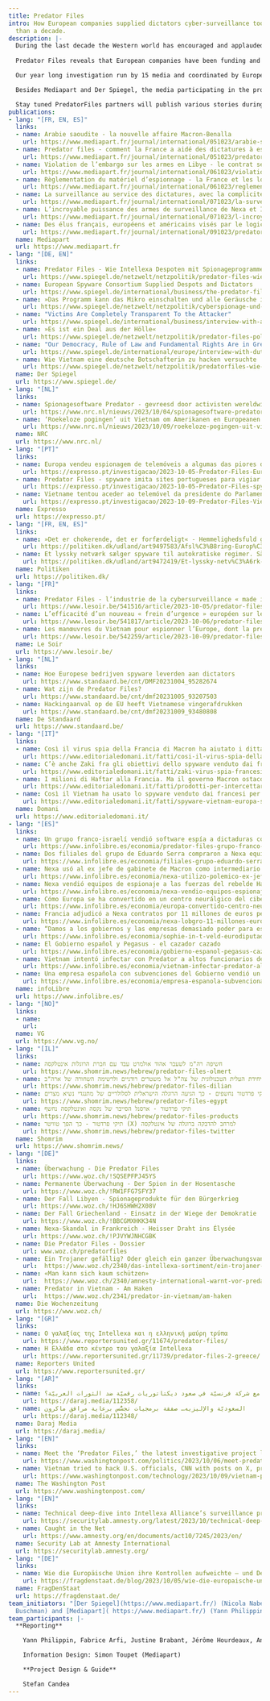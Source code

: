 ```yaml
---
title: Predator Files
intro: How European companies supplied dictators cyber-surveillance tools for more
  than a decade.
description: |-
  During the last decade the Western world has encouraged and applauded the digital tools that empower democracy activism in countries under authoritarian regimes. But at the same time European companies have supplied such authoritarian regimes the digital back doors to turn any digital device into powerful spying tools against dissenters. 
  
  Predator Files reveals that European companies have been funding and selling cyber-surveillance tools to dictators for more than a decade with the passive complicity of many European governments. The preliminary peak of surveillance excesses was most recently reached by the Intellexa Alliance - an association of several European companies through which Predator software was supplied to authoritarian states. Activists, journalists and academics have been targeted, as have European and U.S. officials.

  Our year long investigation run by 15 media and coordinated by European Investigative Collaborations (EIC.network) is based on hundreds of confidential documents obtained by Mediapart and Der Spiegel, analysed with the help of the Security Lab of Amnesty International.

  Besides Mediapart and Der Spiegel, the media participating in the project are NRC, Politiken, Expresso, Le Soir, De Standaard, VG, infolibre and Domani - all members of the EIC.network - who have collaborated with Shomrim (Israel), Die Wochenzeitung (Switzerland), Reporters United (Greece), Daraj Media (Lebanon) and the Washington Post (U.S.).

  Stay tuned PredatorFiles partners will publish various stories during the days to come.
publications:
- lang: "[FR, EN, ES]"
  links:
  - name: Arabie saoudite - la nouvelle affaire Macron-Benalla
    url: https://www.mediapart.fr/journal/international/051023/arabie-saoudite-la-nouvelle-affaire-macron-benalla
  - name: Predator files - comment la France a aidé des dictatures à espionner leur peuple
    url: https://www.mediapart.fr/journal/international/051023/predator-files-comment-la-france-aide-des-dictatures-espionner-leur-peuple
  - name: Violation de l’embargo sur les armes en Libye - le contrat secret avec Haftar qui embarrasse la France
    url: https://www.mediapart.fr/journal/international/061023/violation-de-l-embargo-sur-les-armes-en-libye-le-contrat-secret-avec-haftar-qui-embarrasse-la-franc
  - name: Règlementation du matériel d’espionnage - la France et les lobbies debout sur les freins
    url: https://www.mediapart.fr/journal/international/061023/reglementation-du-materiel-d-espionnage-la-france-et-les-lobbies-debout-sur-les-freins
  - name: La surveillance au service des dictatures, avec la complicité de la DGSE
    url: https://www.mediapart.fr/journal/international/071023/la-surveillance-au-service-des-dictatures-avec-la-complicite-de-la-dgse
  - name: L’incroyable puissance des armes de surveillance de Nexa et Intellexa
    url: https://www.mediapart.fr/journal/international/071023/l-incroyable-puissance-des-armes-de-surveillance-de-nexa-et-intellexa
  - name: Des élus français, européens et américains visés par le logiciel espion
    url: https://www.mediapart.fr/journal/international/091023/predator-files-des-elus-francais-europeens-et-americains-vises-par-le-logiciel-espion
  name: Mediapart
  url: https://www.mediapart.fr
- lang: "[DE, EN]"
  links:
  - name: Predator Files - Wie Intellexa Despoten mit Spionageprogrammen versorgte
    url: https://www.spiegel.de/netzwelt/netzpolitik/predator-files-wie-intellexa-jahrelang-despoten-mit-spionageprogrammen-versorgte-a-0268f613-6b56-48e7-822f-0eccb85ae5c9
  - name: European Spyware Consortium Supplied Despots and Dictators
    url: https://www.spiegel.de/international/business/the-predator-files-european-spyware-consortium-supplied-despots-and-dictators-a-2fd8043f-c5c1-4b05-b5a6-e8f8b9949978
  - name: »Das Programm kann das Mikro einschalten und alle Geräusche im Raum aufzeichnen«
    url: https://www.spiegel.de/netzwelt/netzpolitik/cyberspionage-und-digitale-ueberwachung-man-kann-sich-kaum-schuetzen-a-33ebeb75-ef20-4e77-ad12-da52b0b97a2f
  - name: "Victims Are Completely Transparent To the Attacker"
    url: https://www.spiegel.de/international/business/interview-with-amnesty-international-security-lab-detective-the-victims-are-completely-transparent-to-the-attacker-a-f4da57c1-70d3-4be5-863d-370b7a32dbd9?sara_ref=re-so-app-sh
  - name: »Es ist ein Deal aus der Hölle«
    url: https://www.spiegel.de/netzwelt/netzpolitik/predator-files-politikerin-sophie-in-t-veld-warnt-vor-entfesselter-ueberwachungsindustrie-in-europa-a-e0948322-af14-4701-9e67-80fdece1c66a?sara_ref=re-so-app-sh
  - name: "Our Democracy, Rule of Law and Fundamental Rights Are in Great Danger"
    url: https://www.spiegel.de/international/europe/interview-with-dutch-politician-sophie-in-t-veld-on-the-predator-files-it-s-a-deal-from-hell-a-2097c0c0-f0dd-4443-87af-9dacdd3158a1?utm_source=dlvr.it&utm_medium=twitter#ref=rss
  - name: Wie Vietnam eine deutsche Botschafterin zu hacken versuchte
    url: https://www.spiegel.de/netzwelt/netzpolitik/predatorfiles-wie-vietnam-eine-deutsche-botschafterin-zu-hacken-versuchte-a-1d87a7d4-bb5c-4fa4-8824-c63d499be2f5
  name: Der Spiegel
  url: https://www.spiegel.de/
- lang: "[NL]"
  links:
  - name: Spionagesoftware Predator - gevreesd door activisten wereldwijd en made in the EU
    url: https://www.nrc.nl/nieuws/2023/10/04/spionagesoftware-predator-gevreesd-door-activisten-wereldwijd-en-made-in-the-eu-a4176204
  - name: ‘Roekeloze pogingen’ uit Vietnam om Amerikanen en Europeanen met spyware te besmetten
    url: https://www.nrc.nl/nieuws/2023/10/09/roekeloze-pogingen-uit-vietnam-om-amerikanen-en-europeanen-met-spyware-te-besmetten-a4176622
  name: NRC
  url: https://www.nrc.nl/
- lang: "[PT]"
  links:
  - name: Europa vendeu espionagem de telemóveis a algumas das piores ditaduras do mundo
    url: https://expresso.pt/investigacao/2023-10-05-Predator-Files-Europa-vendeu-espionagem-de-telemoveis-a-algumas-das-piores-ditaduras-do-mundo-effed3d4
  - name: Predator Files - spyware imita sites portugueses para vigiar angolanos
    url: https://expresso.pt/investigacao/2023-10-05-Predator-Files-spyware-imita-sites-portugueses-para-vigiar-angolanos-9cf017b0
  - name: Vietname tentou aceder ao telemóvel da presidente do Parlamento Europeu, jornalistas e académicos. Como? Através do Twitter
    url: https://expresso.pt/investigacao/2023-10-09-Predator-Files-Vietname-tentou-aceder-ao-telemovel-da-presidente-do-Parlamento-Europeu-jornalistas-e-academicos.-Como--Atraves-do-Twitter-eebfc358
  name: Expresso
  url: https://expresso.pt/
- lang: "[FR, EN, ES]"
  links:
  - name: »Det er chokerende, det er forfærdeligt« - Hemmelighedsfuld gruppe af virksomheder afsløret i at sælge omstridt teknologi til flere regimer
    url: https://politiken.dk/udland/art9497583/Afsl%C3%B8ring-Europ%C3%A6isk-netv%C3%A6rk-s%C3%A6lger-aggressiv-spyware-til-nogle-af-verdens-v%C3%A6rste-autokrater
  - name: Et lyssky netværk sælger spyware til autokratiske regimer. Sådan kan de overtage kontrollen med en mobiltelefon
    url: https://politiken.dk/udland/art9472419/Et-lyssky-netv%C3%A6rk-s%C3%A6lger-spyware-til-autokratiske-regimer.-S%C3%A5dan-kan-de-overtage-kontrollen-med-en-mobiltelefon
  name: Politiken
  url: https://politiken.dk/
- lang: "[FR]"
  links:
  - name: Predator Files - l’industrie de la cybersurveillance « made in UE » au service d’Etats autoritaires
    url: https://www.lesoir.be/541516/article/2023-10-05/predator-files-lindustrie-de-la-cybersurveillance-made-ue-au-service-detats
  - name: L’efficacité d’un nouveau « frein d’urgence » européen sur les exportations à risque déjà remise en cause
    url: https://www.lesoir.be/541817/article/2023-10-06/predator-files-lefficacite-dun-nouveau-frein-durgence-europeen-sur-les
  - name: Les manœuvres du Vietnam pour espionner l’Europe, dont la présidente du Parlement européen
    url: https://www.lesoir.be/542259/article/2023-10-09/predator-files-les-manoeuvres-du-vietnam-pour-espionner-leurope-dont-la
  name: Le Soir
  url: https://www.lesoir.be/
- lang: "[NL]"
  links:
  - name: Hoe Europese bedrijven spyware leverden aan dictators
    url: https://www.standaard.be/cnt/DMF20231004_95282674
  - name: Wat zijn de Predator Files?
    url: https://www.standaard.be/cnt/dmf20231005_93207503
  - name: Hackingaanval op de EU heeft Vietnamese vingerafdrukken
    url: https://www.standaard.be/cnt/dmf20231009_93480808
  name: De Standaard
  url: https://www.standaard.be/
- lang: "[IT]"
  links:
  - name: Così il virus spia della Francia di Macron ha aiutato i dittatori a sorvegliare i cittadini
    url: https://www.editorialedomani.it/fatti/cosi-il-virus-spia-della-francia-di-macron-ha-aiutato-i-dittatori-a-sorvegliare-i-cittadini-xsdaoi0f
  - name: C’è anche Zaki fra gli obiettivi dello spyware venduto dai francesi all’Egitto
    url: https://www.editorialedomani.it/fatti/zaki-virus-spia-francesi-egitto-qsmo9awa
  - name: I milioni di Haftar alla Francia. Ma il governo Macron ostacola l’inchiesta sulla Libia
    url: https://www.editorialedomani.it/fatti/prodotti-per-intercettare-venduti-alla-libia-cosi-il-governo-macron-ha-ostacolato-le-indagini-predator-files-fslc2bxf
  - name: Così il Vietnam ha usato lo spyware venduto dai francesi per attaccare le istituzioni europee
    url: https://www.editorialedomani.it/fatti/spyware-vietnam-europa-stati-uniti-predator-files-francia-macron-cnuj2jyx
  name: Domani
  url: https://www.editorialedomani.it/
- lang: "[ES]"
  links:
  - name: Un grupo franco-israelí vendió software espía a dictaduras con la complicidad europea
    url: https://www.infolibre.es/economia/predator-files-grupo-franco-israeli-vendio-programas-espia-dictaduras-mundo-complicidad-europea_1_1605322.html
  - name: Dos filiales del grupo de Eduardo Serra compraron a Nexa equipos de espionaje para venderlos a Emiratos 
    url: https://www.infolibre.es/economia/filiales-grupo-eduardo-serra-compraron-nexa-equipos-interceptar-moviles-luego-vendieron-emiratos_1_1604095.html
  - name: Nexa usó al ex jefe de gabinete de Macron como intermediario para vender software espía a los saudíes  
    url: https://www.infolibre.es/economia/nexa-utilizo-polemico-ex-jefe-gabinete-macron-intermediario-nexa-utilizo-polemico-ex-jefe-gabinete-macron-intermediario-vender-programas-espia-arabia-saudi_1_1606018.html
  - name: Nexa vendió equipos de espionaje a las fuerzas del rebelde Haftar violando el embargo de armas a Libia  
    url: https://www.infolibre.es/economia/nexa-vendio-equipos-espionaje-fuerzas-rebelde-haftar-violando-embargo-armas-libia_1_1606862.html
  - name: Cómo Europa se ha convertido en un centro neurálgico del ciberespionaje mundial  
    url: https://www.infolibre.es/economia/europa-convertido-centro-neuralgico-ciberespionaje-mundial_1_1607531.html
  - name: Francia adjudicó a Nexa contratos por 11 millones de euros pese a ser investigada por sus ventas a dictaduras
    url: https://www.infolibre.es/economia/nexa-lobgro-11-millones-euros-contratos-frances-pese-investigada-ventas-dictaduras_1_1607466.html
  - name: “Damos a los gobiernos y las empresas demasiado poder para espiar”
    url: https://www.infolibre.es/economia/sophie-in-t-veld-eurodiputada-damos-gobiernos-empresas-espiarnos_1_1608245.html
  - name: El Gobierno español y Pegasus - el cazador cazado
    url: https://www.infolibre.es/economia/gobierno-espanol-pegasus-cazador-cazado_1_1604286.html
  - name: Vietnam intentó infectar con Predator a altos funcionarios de la UE, congresistas de EEUU y un académico español
    url: https://www.infolibre.es/economia/vietnam-infectar-predator-altos-funcionarios-ue-congresistas-eeuu-academico-espanol_1_1608853.html
  - name: Una empresa española con subvenciones del Gobierno vendió un programa espía a la dictadura vietnamita
    url: https://www.infolibre.es/economia/empresa-espanola-subvencionada-gobierno-vendio-programa-espia-dictadura-vietnam_1_1604248.html
  name: infoLibre
  url: https://www.infolibre.es/
- lang: "[NO]"
  links:
  - name: 
    url: 
  name: VG
  url: https://www.vg.no/
- lang: "[IL]"
  links:
  - name: חשיפה רה"מ לשעבר אהוד אולמרט עבד עם חברת הרוגלות אינטלקסה
    url: https://www.shomrim.news/hebrew/predator-files-olmert
  - name: תיקי פרדטור - מיחידת העלית הטכנולוגית של צה"ל אל משטרים רודניים ולרשימה השחורה של ארה"ב
    url: https://www.shomrim.news/hebrew/predator-files-dilian
  - name: תיקי פרדטור נחשפים - כך הגיעה הרוגלה הישראלית לסלולריים של מתנגדי נשיא מצרים
    url: https://www.shomrim.news/hebrew/predator-files-egypt
  - name: תיקי פרדטור - ארסנל הסייבר של נקסה ואינטלקסה נחשף
    url: https://www.shomrim.news/hebrew/predator-files-products
  - name: תיקי פרדטור - כך הפך טוויטר (X) למרחב להדבקה ברוגלה של אינטלקסה
    url: https://www.shomrim.news/hebrew/predator-files-twitter
  name: Shomrim
  url: https://www.shomrim.news/
- lang: "[DE]"
  links:
  - name: Überwachung - Die Predator Files
    url: https://www.woz.ch/!SQSEPFPJ45YS
  - name: Permanente Überwachung - Der Spion in der Hosentasche
    url: https://www.woz.ch/!RW1FFG7SFY37
  - name: Der Fall Libyen - Spionage­produkte für den Bürgerkrieg
    url: https://www.woz.ch/!HJ6SHWH2X08V
  - name: Der Fall Griechenland - Einsatz in der Wiege der Demokratie
    url: https://www.woz.ch/!BBCGMXHKK34N
  - name: Nexa-Skandal in Frankreich - Heisser Draht ins Élysée
    url: https://www.woz.ch/!PJVYWJNHCGBK
  - name: Die Predator Files - Dossier
    url: www.woz.ch/predatorfiles
  - name: Ein Trojaner gefällig? Oder gleich ein ganzer Überwachungsvan?
    url:  https://www.woz.ch/2340/das-intellexa-sortiment/ein-trojaner-gefaellig-oder-gleich-ein-ganzer-ueberwachungsvan
  - name: «Man kann sich kaum schützen»
    url:  https://www.woz.ch/2340/amnesty-international-warnt-vor-predator/man-kann-sich-kaum-schuetzen
  - name: Predator in Vietnam - Am Haken
    url:  https://www.woz.ch/2341/predator-in-vietnam/am-haken
  name: Die Wochenzeitung
  url: https://www.woz.ch/
- lang: "[GR]"
  links:
  - name: Ο γαλαξίας της Intellexa και η ελληνική μαύρη τρύπα
    url: https://www.reportersunited.gr/11674/predator-files/
  - name: Η Ελλάδα στο κέντρο του γαλαξία Intellexa
    url: https://www.reportersunited.gr/11739/predator-files-2-greece/
  name: Reporters United
  url: https://www.reportersunited.gr/
- lang: "[AR]"
  links:
  - name: كيف ساهم الإليزيه مع شركة فرنسيّة في صعود ديكتاتوريات رقميّة ضد الثورات العربيّة؟
    url: https://daraj.media/112358/
  - name: السعوديّة والإليزيه… صفقة برمجيات تجسُّس برعاية مرافق ماكرون
    url: https://daraj.media/112348/
  name: Daraj Media
  url: https://daraj.media/
- lang: "[EN]"
  links:
  - name: Meet the ‘Predator Files,’ the latest investigative project looking into spyware
    url: https://www.washingtonpost.com/politics/2023/10/06/meet-predator-files-latest-investigative-project-looking-into-spyware/
  - name: Vietnam tried to hack U.S. officials, CNN with posts on X, probe finds
    url: https://www.washingtonpost.com/technology/2023/10/09/vietnam-predator-hack-investigation/
  name: The Washington Post
  url: https://www.washingtonpost.com/
- lang: "[EN]"
  links:
  - name: Technical deep-dive into Intellexa Alliance’s surveillance products
    url: https://securitylab.amnesty.org/latest/2023/10/technical-deep-dive-into-intellexa-alliance-surveillance-products/
  - name: Caught in the Net
    url: https://www.amnesty.org/en/documents/act10/7245/2023/en/
  name: Security Lab at Amnesty International
  url: https://securitylab.amnesty.org/
- lang: "[DE]"
  links:
  - name: Wie die Europäische Union ihre Kontrollen aufweichte – und Deutschland half
    url: https://fragdenstaat.de/blog/2023/10/05/wie-die-europaische-union-ihre-kontrollen-aufweichte-und-deutschland-half/
  name: FragDenStaat 
  url: https://fragdenstaat.de/
team_initiators: "[Der Spiegel](https://www.mediapart.fr/) (Nicola Naber and Rafael
  Buschman) and [Mediapart]( https://www.mediapart.fr/) (Yann Philippin)"
team_participants: |-
  **Reporting**

    Yann Philippin, Fabrice Arfi, Justine Brabant, Jérôme Hourdeaux, Antton Rouget, Matthieu Suc Mediapart),  Rafael Buschmann, Nicola Naber, Marcel Rosenbach, Max Hoppenstedt, Sven Becker (DER SPIEGEL), Roeland Termote and Nikolas Vanhecke (De Standaard), Micael Pereira (Expresso), Stefano Vergine (Domani), Arthur Sente (Le Soir), Wilmer Heck and Marloes de Koning (NRC), Begona Ramirez (infoLibre), Carl Emil Arnfred (Politiken), Daniel Dolev (Shomrim), Jan Jirat and Lorenzo Naegeli (Die Wochenzeitung), Thodoris Chondrogiannos and Nikolas Leontopoulos (Reporters United), Alia Ibrahim, Sara Karam, Hazem Alamin, Diana Itawi, Hasan Hamade, Ammar ALMAMOUN, Diana Moukaled, Jana Barakat, Hala Nasreddine (Daraj), Natalia M. (EIC).

    Information Design: Simon Toupet (Mediapart)

    **Project Design & Guide**

    Stefan Candea
---
```

